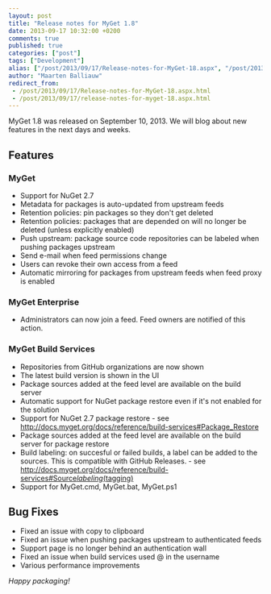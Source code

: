 ```yaml
---
layout: post
title: "Release notes for MyGet 1.8"
date: 2013-09-17 10:32:00 +0200
comments: true
published: true
categories: ["post"]
tags: ["Development"]
alias: ["/post/2013/09/17/Release-notes-for-MyGet-18.aspx", "/post/2013/09/17/release-notes-for-myget-18.aspx"]
author: "Maarten Balliauw"
redirect_from:
 - /post/2013/09/17/Release-notes-for-MyGet-18.aspx.html
 - /post/2013/09/17/release-notes-for-myget-18.aspx.html
---
```


<p>MyGet 1.8 was released on September 10, 2013. We will blog about new features in the next days and weeks.</p>  <h2>Features</h2>  <h3>MyGet</h3>  <ul>   <li>Support for NuGet 2.7 </li>    <li>Metadata for packages is auto-updated from upstream feeds </li>    <li>Retention policies: pin packages so they don't get deleted </li>    <li>Retention policies: packages that are depended on will no longer be deleted (unless explicitly enabled) </li>    <li>Push upstream: package source code repositories can be labeled when pushing packages upstream </li>    <li>Send e-mail when feed permissions change </li>    <li>Users can revoke their own access from a feed </li>    <li>Automatic mirroring for packages from upstream feeds when feed proxy is enabled</li> </ul>  <h3>MyGet Enterprise</h3>  <ul>   <li>Administrators can now join a feed. Feed owners are notified of this action.</li> </ul>  <h3>MyGet Build Services</h3>  <ul>   <li>Repositories from GitHub organizations are now shown </li>    <li>The latest build version is shown in the UI </li>    <li>Package sources added at the feed level are available on the build server </li>    <li>Automatic support for NuGet package restore even if it's not enabled for the solution </li>    <li>Support for NuGet 2.7 package restore - see <a href="http://docs.myget.org/docs/reference/build-services#Package_Restore">http://docs.myget.org/docs/reference/build-services#Package_Restore</a></li>    <li>Package sources added at the feed level are available on the build server for package restore </li>    <li>Build labeling: on succesful or failed builds, a label can be added to the sources. This is compatible with GitHub Releases. - see <a href="http://docs.myget.org/docs/reference/build-services#Source_labeling_(tagging)">http://docs.myget.org/docs/reference/build-services#Source<em>labeling</em>(tagging)</a></li>    <li>Support for MyGet.cmd, MyGet.bat, MyGet.ps1</li> </ul>  <h2>Bug Fixes</h2>  <ul>   <li>Fixed an issue with copy to clipboard </li>    <li>Fixed an issue when pushing packages upstream to authenticated feeds </li>    <li>Support page is no longer behind an authentication wall </li>    <li>Fixed an issue when build services used @ in the username </li>    <li>Various performance improvements</li> </ul>  <p><em>Happy packaging!</em></p>

